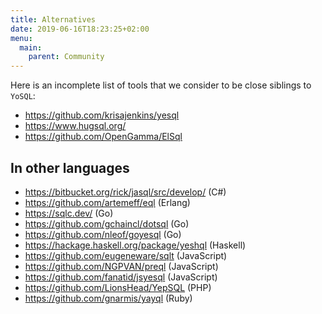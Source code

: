 ```yaml
---
title: Alternatives
date: 2019-06-16T18:23:25+02:00
menu:
  main:
    parent: Community
---
```


Here is an incomplete list of tools that we consider to be close siblings to `YoSQL`:

- https://github.com/krisajenkins/yesql
- https://www.hugsql.org/
- https://github.com/OpenGamma/ElSql

## In other languages

- https://bitbucket.org/rick/jasql/src/develop/ (C#)
- https://github.com/artemeff/eql (Erlang)
- https://sqlc.dev/ (Go)
- https://github.com/gchaincl/dotsql (Go)
- https://github.com/nleof/goyesql (Go)
- https://hackage.haskell.org/package/yeshql (Haskell)
- https://github.com/eugeneware/sqlt (JavaScript)
- https://github.com/NGPVAN/preql (JavaScript)
- https://github.com/fanatid/jsyesql (JavaScript)
- https://github.com/LionsHead/YepSQL (PHP)
- https://github.com/gnarmis/yayql (Ruby)
